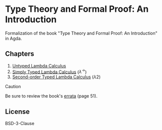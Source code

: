 # Type Theory and Formal Proof: An Introduction

Formalization of the book "Type Theory and Formal Proof: An Introduction" in Agda.

## Chapters

1. [Untyped Lambda Calculus](./src/Untyped.agda)
2. [Simply Typed Lambda Calculus](./src/STLC.agda) ($\lambda ^ \to$)
3. [Second-order Typed Lambda Calculus](./src/SystemF.agda) ($\lambda 2$)

> [!CAUTION]
> Be sure to review the book's [errata][errata] (page 51).

## License

BSD-3-Clause

[errata]: https://wsinrpn.win.tue.nl/CUP-C-Selected-exercises.pdf
